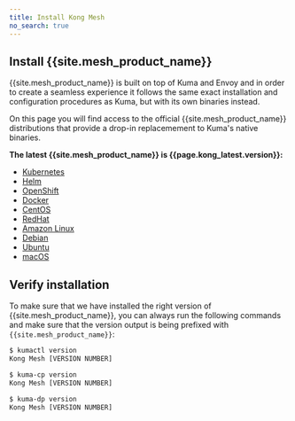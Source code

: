 ```yaml
---
title: Install Kong Mesh
no_search: true
---
```


## Install {{site.mesh_product_name}}

{{site.mesh_product_name}} is built on top of Kuma and Envoy and in order to create a seamless experience it follows the same exact installation and configuration procedures as Kuma, but with its own binaries instead.

On this page you will find access to the official {{site.mesh_product_name}} distributions that provide a drop-in replacemement to Kuma's native binaries.

<b>The latest {{site.mesh_product_name}} is {{page.kong_latest.version}}:</b>

* [Kubernetes](/mesh/{{page.kong_version}}/installation/kubernetes)
* [Helm](/mesh/{{page.kong_version}}/installation/helm)
* [OpenShift](/mesh/{{page.kong_version}}/installation/openshift)
* [Docker](/mesh/{{page.kong_version}}/installation/docker)
* [CentOS](/mesh/{{page.kong_version}}/installation/centos)
* [RedHat](/mesh/{{page.kong_version}}/installation/redhat)
* [Amazon Linux](/mesh/{{page.kong_version}}/installation/amazonlinux)
* [Debian](/mesh/{{page.kong_version}}/installation/debian)
* [Ubuntu](/mesh/{{page.kong_version}}/installation/ubuntu)
* [macOS](/mesh/{{page.kong_version}}/installation/macos)

## Verify installation

To make sure that we have installed the right version of {{site.mesh_product_name}}, you can always run the following commands and make sure that the version output is being prefixed with `{{site.mesh_product_name}}`:

```sh
$ kumactl version
Kong Mesh [VERSION NUMBER]

$ kuma-cp version
Kong Mesh [VERSION NUMBER]

$ kuma-dp version
Kong Mesh [VERSION NUMBER]
```
